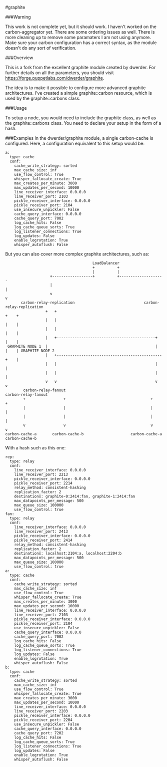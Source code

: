 #graphite

###Warning

This work is not complete yet, but it should work. I haven't worked on the carbon-aggregator yet. There are some ordering issues as well.
There is more cleaning up to remove some paramaters I am not using anymore.
Make sure your carbon configuration has a correct syntax, as the module doesn't do any sort of verification.


###Overview

This is a fork from the excellent graphite module created by dwerder. For further details on all the parameters, you should visit https://forge.puppetlabs.com/dwerder/graphite.

The idea is to make it possible to configure more advanced graphite architectures.
I've created a simple graphite::carbon resource, which is used by the graphite::carbons class.

###Usage


To setup a node, you would need to include the graphite class, as well as the graphite::carbons class.
You need to declare your setup in the form of a hash.


###Examples
In the dwerder/graphite module, a single carbon-cache is configured. Here, a configuration equivalent to this setup would be:

```
a:
  type: cache
  conf:
    cache_write_strategy: sorted
    max_cache_size: inf
    use_flow_control: True
    whisper_fallocate_create: True
    max_creates_per_minute: 3000
    max_updates_per_second: 10000
    line_receiver_interface: 0.0.0.0
    line_receiver_port: 2103
    pickle_receiver_interface: 0.0.0.0
    pickle_receiver_port: 2104
    use_insecure_unpickler: False
    cache_query_interface: 0.0.0.0
    cache_query_port: 7002
    log_cache_hits: False
    log_cache_queue_sorts: True
    log_listener_connections: True
    log_updates: False
    enable_logrotation: True
    whisper_autoflush: False
```

But you can also cover more complex graphite architectures, such as:

```
                                       LoadBalancer
                                       +          +
                                       |          |
                    +------------------+          +-------------------- 
                    |                                                 |
                    v                                                 v
       carbon-relay-replication                               carbon-relay-replication
                  +   +                                               +    +
                  |   |                                               |    |
                  |   |                                               |    |
                  |   +--------------------------------------------+  |    |
 GRAPHITE NODE 1  |                                                |  |    | GRAPHITE NODE 2
                  |   +-----------------------------------------------+    |
                  |   |                                            |       |
                  |   |                                            |       |
                  v   v                                            v       v
        carbon-relay-fanout                                      carbon-relay-fanout
        +                 +                                      +                 +  
        |                 |                                      |                 |
        |                 |                                      |                 |                  
        v                 v                                      v                 v                                  
carbon-cache-a       carbon-cache-b                     carbon-cache-a             carbon-cache-b
```

With a hash such as this one:

```
rep:
  type: relay
  conf:
    line_receiver_interface: 0.0.0.0
    line_receiver_port: 2213
    pickle_receiver_interface: 0.0.0.0
    pickle_receiver_port: 2214
    relay_method: consistent-hashing
    replication_factor: 2
    destinations: graphite-0:2414:fan, graphite-1:2414:fan
    max_datapoints_per_message: 500
    max_queue_size: 100000
    use_flow_control: true
fan:
  type: relay
  conf:
    line_receiver_interface: 0.0.0.0
    line_receiver_port: 2413
    pickle_receiver_interface: 0.0.0.0
    pickle_receiver_port: 2414
    relay_method: consistent-hashing
    replication_factor: 2
    destinations: localhost:2104:a, localhost:2204:b
    max_datapoints_per_message: 500
    max_queue_size: 100000
    use_flow_control: true
a:
  type: cache
  conf:
    cache_write_strategy: sorted
    max_cache_size: inf
    use_flow_control: True
    whisper_fallocate_create: True
    max_creates_per_minute: 3000
    max_updates_per_second: 10000
    line_receiver_interface: 0.0.0.0
    line_receiver_port: 2103
    pickle_receiver_interface: 0.0.0.0
    pickle_receiver_port: 2104
    use_insecure_unpickler: False
    cache_query_interface: 0.0.0.0
    cache_query_port: 7002
    log_cache_hits: False
    log_cache_queue_sorts: True
    log_listener_connections: True
    log_updates: False
    enable_logrotation: True
    whisper_autoflush: False
b:
  type: cache
  conf:
    cache_write_strategy: sorted
    max_cache_size: inf
    use_flow_control: True
    whisper_fallocate_create: True
    max_creates_per_minute: 3000
    max_updates_per_second: 10000
    line_receiver_interface: 0.0.0.0
    line_receiver_port: 2203
    pickle_receiver_interface: 0.0.0.0
    pickle_receiver_port: 2204
    use_insecure_unpickler: False
    cache_query_interface: 0.0.0.0
    cache_query_port: 7202
    log_cache_hits: False
    log_cache_queue_sorts: True
    log_listener_connections: True
    log_updates: False
    enable_logrotation: True
    whisper_autoflush: False	
```
